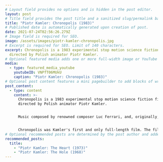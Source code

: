 ```yaml
---
# Layout field provides no options and is hidden in the post editor.
layout: post
# Title field provides the post title and a sanitized slug/permalink based on the title content. !!! Use a descriptive title and then do not change it !!!
title: "Piotr Kamler: Chronopolis (1983)"
# Published date is automatically generated upon creation of post.
date: 2021-07-24T02:56:26.279Z
# Image field is required for SEO.
image: /assets/images/piotr-kamler-chronopolis.jpg
# Excerpt is required for SEO. Limit of 140 characters.
excerpt: Chronopolis is a 1983 experimental stop motion science fiction film
  directed by Polish animator Piotr Kamler.
# Optional featured media adds one or more full-width image or YouTube embeds to the top of the post.
media:
  - type: featured_media_youtube
    youtubeID: VNPfT06MUkU
    caption: "Piotr Kamler: Chronopolis (1983)"
# Optional post content features a mini pagebuilder to add blocks of written content, images, and YouTube embeds to the post. Recommended at least one instance of WYSIWYG block.
post_content:
  - type: content
    content: >-
      Chronopolis is a 1983 experimental stop motion science fiction film
      directed by Polish animator Piotr Kamler. 


      Music composed by renowned composer Luc Ferrari, and, originally, narration by Michael Lonsdale. 


      Chronopolis was Kamler's first and only full-length film. The film won "Best Children's Film" at Fantafestival in 1982 and "Critics' Award - Special Mention" at Fantasporto, and it was shown out of competition alongside Patrick Bokanowski's L'ange at the 1982 Cannes Film Festival.
# Optional recommended posts are determined by the post author and added here. This is good for SEO and internal linking.
recommended_posts:
  title:
    - "Piotr Kamler: The Heart (1973)"
    - "Piotr Kamler: The Hole (1968)"
---
```

